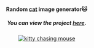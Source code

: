 <div align="center">

#### Random [cat](https://youtu.be/HHRCcp17IWk) image generator🐱

##### You can view the project [here](https://isbendiyarovanezrin.github.io/Perla "Click me!😻").

[![kitty chasing mouse](https://i.postimg.cc/cJVY2Zy8/kitty-chasing-mouse.jpg "One cat just leads to another.  — Ernest Hemingway")](https://youtu.be/kEPfM3jSoBw)

</div>
